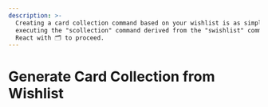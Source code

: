 ```yaml
---
description: >-
  Creating a card collection command based on your wishlist is as simple as
  executing the "scollection" command derived from the "swishlist" command.
  React with 🗂️ to proceed.
---
```


# Generate Card Collection from Wishlist

<figure><img src="../.gitbook/assets/CPT2403192144-668x536.gif" alt=""><figcaption></figcaption></figure>
